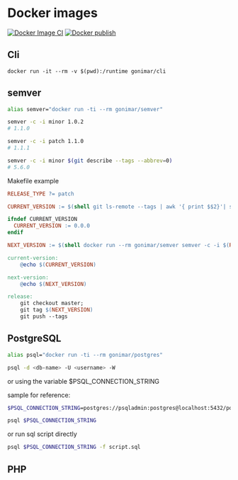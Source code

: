 # Docker images

[![Docker Image CI](https://github.com/gonimar/docker/actions/workflows/docker-image.yml/badge.svg)](https://github.com/gonimar/docker/actions/workflows/docker-image.yml)
[![Docker publish](https://github.com/gonimar/docker/actions/workflows/docker-publish.yml/badge.svg)](https://github.com/gonimar/docker/actions/workflows/docker-publish.yml)


## Cli
[//]: # (![Docker Image Size]&#40;https://img.shields.io/docker/image-size/gonimar/cli&#41;)


`docker run -it --rm -v $(pwd):/runtime gonimar/cli`

## semver

```sh
alias semver="docker run -ti --rm gonimar/semver"

semver -c -i minor 1.0.2
# 1.1.0

semver -c -i patch 1.1.0
# 1.1.1

semver -c -i minor $(git describe --tags --abbrev=0)
# 5.6.0
```
Makefile example

```makefile
RELEASE_TYPE ?= patch

CURRENT_VERSION := $(shell git ls-remote --tags | awk '{ print $$2}'| sort -nr | head -n1|sed 's/refs\/tags\///g')

ifndef CURRENT_VERSION
  CURRENT_VERSION := 0.0.0
endif

NEXT_VERSION := $(shell docker run --rm gonimar/semver semver -c -i $(RELEASE_TYPE) $(CURRENT_VERSION))

current-version:
	@echo $(CURRENT_VERSION)

next-version:
	@echo $(NEXT_VERSION)

release:
	git checkout master;
	git tag $(NEXT_VERSION)
	git push --tags
```

## PostgreSQL

```sh
alias psql="docker run -ti --rm gonimar/postgres"

psql -d <db-name> -U <username> -W
```
or using the variable $PSQL_CONNECTION_STRING

sample for reference:

```sh
$PSQL_CONNECTION_STRING=postgres://psqladmin:postgres@localhost:5432/postgres?sslmode=require

psql $PSQL_CONNECTION_STRING
```
or run sql script directly

```bash
psql $PSQL_CONNECTION_STRING -f script.sql
```


## PHP
